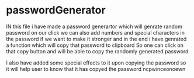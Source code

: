 # passwordGenerator

IN this file i have made a password generartor which will genrate random password on our click we can also add numbers and special characters in the password if we want to make it stronger 
and in the end i have genrated a function which will copy that password to clipboard 
So one can click on that copy button and will be able to copy the randomly generated password

I also have added some special effects to it upon copying the password so it will help user to know that it has copyed the password
ncpwinceonoewn
